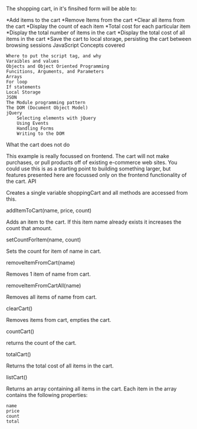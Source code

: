The shopping cart, in it's finsihed form will be able to:

*Add items to the cart *Remove Items from the cart *Clear all items from the cart *Display the count of each item *Total cost for each particular item *Display the total number of items in the cart *Display the total cost of all items in the cart *Save the cart to local storage, persisting the cart between browsing sessions
JavaScript Concepts covered

    Where to put the script tag, and why
    Varaibles and values
    Objects and Object Oriented Programming
    Funcitions, Arguments, and Parameters
    Arrays
    For loop
    If statements
    Local Storage
    JSON
    The Module programming pattern
    The DOM (Document Object Model)
    jQuery
        Selecting elements with jQuery
        Using Events
        Handling Forms
        Writing to the DOM

What the cart does not do

This example is really focussed on frontend. The cart will not make purchases, or pull products off of existing e-commerce web sites. You could use this is as a starting point to building something larger, but features presented here are focussed only on the frontend functionality of the cart.
API

Creates a single variable shoppingCart and all methods are accessed from this.

addItemToCart(name, price, count)

Adds an item to the cart. If this item name already exists it increases the count that amount.

setCountForItem(name, count)

Sets the count for item of name in cart.

removeItemFromCart(name)

Removes 1 item of name from cart.

removeItemFromCartAll(name)

Removes all items of name from cart.

clearCart()

Removes items from cart, empties the cart.

countCart()

returns the count of the cart.

totalCart()

Returns the total cost of all items in the cart.

listCart()

Returns an array containing all items in the cart. Each item in the array contains the following properties:

    name
    price
    count
    total

